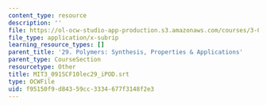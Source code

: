 ```yaml
---
content_type: resource
description: ''
file: https://ol-ocw-studio-app-production.s3.amazonaws.com/courses/3-091sc-introduction-to-solid-state-chemistry-fall-2010/f95150f9d84359cc3334677f3148f2e3_MIT3_091SCF10lec29_iPOD.srt
file_type: application/x-subrip
learning_resource_types: []
parent_title: '29. Polymers: Synthesis, Properties & Applications'
parent_type: CourseSection
resourcetype: Other
title: MIT3_091SCF10lec29_iPOD.srt
type: OCWFile
uid: f95150f9-d843-59cc-3334-677f3148f2e3
---
```

